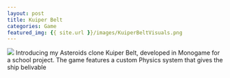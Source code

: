 ```yaml
---
layout: post
title: Kuiper Belt
categories: Game
featured_img: {{ site.url }}/images/KuiperBeltVisuals.png  
---
```


<img src = "{{ site.url }}/images/KuiperBeltVisuals.png">
Introducing my Asteroids clone Kuiper Belt, developed in Monogame for a school project.  The game features a custom Physics system that gives the ship belivable  
